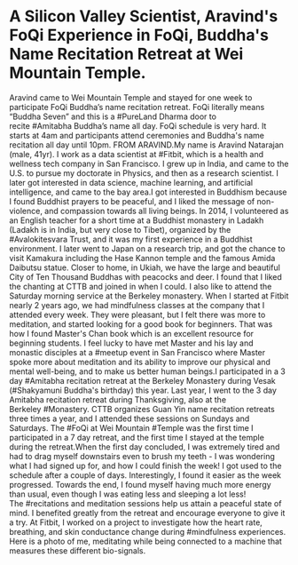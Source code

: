 # A Silicon Valley Scientist, Aravind's FoQi Experience in FoQi, Buddha's Name Recitation Retreat at Wei Mountain Temple.

​Aravind came to Wei Mountain Temple and stayed for one week to participate FoQi Buddha’s name recitation retreat. FoQi literally means “Buddha Seven” and this is a #PureLand Dharma door to recite #Amitabha Buddha’s name all day. FoQi schedule is very hard. It starts at 4am and participants attend ceremonies and Buddha's name recitation all day until 10pm.   FROM ARAVIND.My name is Aravind Natarajan (male, 41yr). I work as a data scientist at #Fitbit, which is a health and wellness tech company in San Francisco. I grew up in India, and came to the U.S. to pursue my doctorate in Physics, and then as a research scientist. I later got interested in data science, machine learning, and artificial intelligence, and came to the bay area.I got interested in Buddhism because I found Buddhist prayers to be peaceful, and I liked the message of non-violence, and compassion towards all living beings. In 2014, I volunteered as an English teacher for a short time at a Buddhist monastery in Ladakh (Ladakh is in India, but very close to Tibet), organized by the #Avalokitesvara Trust, and it was my first experience in a Buddhist environment. I later went to Japan on a research trip, and got the chance to visit Kamakura including the Hase Kannon temple and the famous Amida Daibutsu statue. Closer to home, in Ukiah, we have the large and beautiful City of Ten Thousand Buddhas with peacocks and deer. I found that I liked the chanting at CTTB and joined in when I could. I also like to attend the Saturday morning service at the Berkeley monastery.          When I started at Fitbit nearly 2 years ago, we had mindfulness classes at the company that I attended every week. They were pleasant, but I felt there was more to meditation, and started looking for a good book for beginners. That was how I found Master's Chan book which is an excellent resource for beginning students. I feel lucky to have met Master and his lay and monastic disciples at a #meetup event in San Francisco where Master spoke more about meditation and its ability to improve our physical and mental well-being, and to make us better human beings.I participated in a 3 day #Amitabha recitation retreat at the Berkeley Monastery during Vesak (#Shakyamuni Buddha's birthday) this year. Last year, I went to the 3 day Amitabha recitation retreat during Thanksgiving, also at the Berkeley #Monastery. CTTB organizes Guan Yin name recitation retreats three times a year, and I attended these sessions on Sundays and Saturdays. The #FoQi at Wei Mountain #Temple was the first time I participated in a 7 day retreat, and the first time I stayed at the temple during the retreat.​When the first day concluded, I was extremely tired and had to drag myself downstairs even to brush my teeth - I was wondering what I had signed up for, and how I could finish the week! I got used to the schedule after a couple of days. Interestingly, I found it easier as the week progressed. Towards the end, I found myself having much more energy than usual, even though I was eating less and sleeping a lot less! The #recitations and meditation sessions help us attain a peaceful state of mind. I benefited greatly from the retreat and encourage everyone to give it a try.         At Fitbit, I worked on a project to investigate how the heart rate, breathing, and skin conductance change during #mindfulness experiences. Here is a photo of me, meditating while being connected to a machine that measures these different bio-signals.